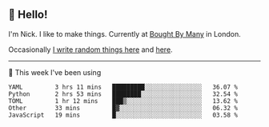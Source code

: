 ## 👋 Hello! 

I'm Nick. I like to make things. Currently at [Bought By Many](https://boughtbymany.com) in London.

Occasionally [I write random things here](https://nicksnell.com) and [here](https://twitter.com/nicksnell).

-------

🚀 This week I've been using

<!--START_SECTION:waka-->
```text
YAML         3 hrs 11 mins   █████████░░░░░░░░░░░░░░░░   36.07 % 
Python       2 hrs 53 mins   ████████░░░░░░░░░░░░░░░░░   32.54 % 
TOML         1 hr 12 mins    ███▒░░░░░░░░░░░░░░░░░░░░░   13.62 % 
Other        33 mins         █▓░░░░░░░░░░░░░░░░░░░░░░░   06.32 % 
JavaScript   19 mins         █░░░░░░░░░░░░░░░░░░░░░░░░   03.58 % 
```
<!--END_SECTION:waka-->
